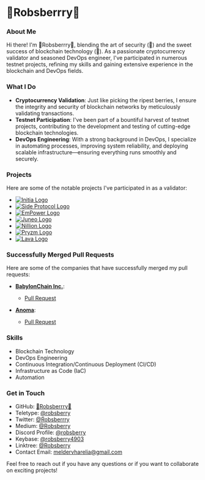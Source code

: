 # 🔐Robsberrry🍇

### About Me

Hi there! I'm 🔐Robsberrry🍇, blending the art of security (🔐) and the sweet success of blockchain technology (🍇). As a passionate cryptocurrency validator and seasoned DevOps engineer, I've participated in numerous testnet projects, refining my skills and gaining extensive experience in the blockchain and DevOps fields.

### What I Do

- **Cryptocurrency Validation**: Just like picking the ripest berries, I ensure the integrity and security of blockchain networks by meticulously validating transactions.
- **Testnet Participation**: I've been part of a bountiful harvest of testnet projects, contributing to the development and testing of cutting-edge blockchain technologies.
- **DevOps Engineering**: With a strong background in DevOps, I specialize in automating processes, improving system reliability, and deploying scalable infrastructure—ensuring everything runs smoothly and securely.

### Projects

Here are some of the notable projects I've participated in as a validator:

- [![Initia Logo](https://pbs.twimg.com/profile_images/1604751287618113536/ayyW6i94_200x200.jpg)](https://scan.initia.tech/initiation-1/validators/initvaloper1w98g9kakkffwayazep6fpl6u7d4ektguyt90qe)
- [![Side Protocol Logo](https://pbs.twimg.com/profile_images/1666366346492542977/ywO_kmkx_200x200.jpg)](https://testnet.side.explorers.guru/validator/bcvaloper10j5t9p387fv9j80r3rcl9zqeylg22jt4fgjr0r)
- [![EmPower Logo](URL_ссылки_на_фото_EmPower)](https://testnet.itrocket.net/empower/staking/empowervaloper1f4pdukln92a5x08uxvueazwfceym7tr4e0a46m)
- [![Juneo Logo](https://pbs.twimg.com/profile_images/1660629238372790273/zmyiq2yj_200x200.jpg)](https://socotra.mcnscan.io/chain/mKe5MCK21ctRD8XXiVibCRL7LrJbcx3apPPRapJ3VgGQj21Tb)
- [![Nillion Logo](https://pbs.twimg.com/profile_images/1464770850293534720/AdOJJAHw_200x200.jpg)](https://testnet.nillion.explorers.guru/validator/nillionvaloper1zkxw7rce5a5frvm72942t5w8pkfhhtcaa78a89)
- [![Pryzm Logo](https://pbs.twimg.com/profile_images/1711757188757168128/tASYFnV8_200x200.jpg)](https://testnet.itrocket.net/pryzm/staking/pryzmvaloper13d3wz9mq9zyslqwlkfa3qmdpz7ssvu0jm6jqnz)
- [![Lava Logo](https://pbs.twimg.com/profile_images/1628433459977850882/l4oqDz8R_200x200.jpg)](https://explorer.stavr.tech/Lava-Testnet/staking/lava@valoper1ejrru4058x3unsvtc9spnsx25wyd3khvehyexe)

### Successfully Merged Pull Requests

Here are some of the companies that have successfully merged my pull requests:

- **[BabylonChain Inc.](https://babylonchain.io/)**:
  - [Pull Request](https://github.com/babylonchain/networks/pull/305)

- **[Anoma](https://anoma.net/)**:
  - [Pull Request](https://github.com/anoma/namada-testnets/pull/2971)

### Skills

- Blockchain Technology
- DevOps Engineering
- Continuous Integration/Continuous Deployment (CI/CD)
- Infrastructure as Code (IaC)
- Automation

### Get in Touch

- GitHub: [🔐Robsberrry🍇](https://github.com/yourusername)
- Teletype: [@robsberry](https://teletype.in/@robsberry)
- Twitter: [@Robsberrry](https://x.com/Robsberrry)
- Medium: [@Robsberry](https://medium.com/@Robsberry)
- Discord Profile: [@robsberry](https://discord.com/users/961418297230905364)
- Keybase: [@robsberry4903](https://keybase.io/robsberry4903)
- Linktree: [@Robsberry](https://linktr.ee/Robsberry)
- Contact Email: [meldervharelia@gmail.com](mailto:meldervharelia@gmail.com)

Feel free to reach out if you have any questions or if you want to collaborate on exciting projects!


